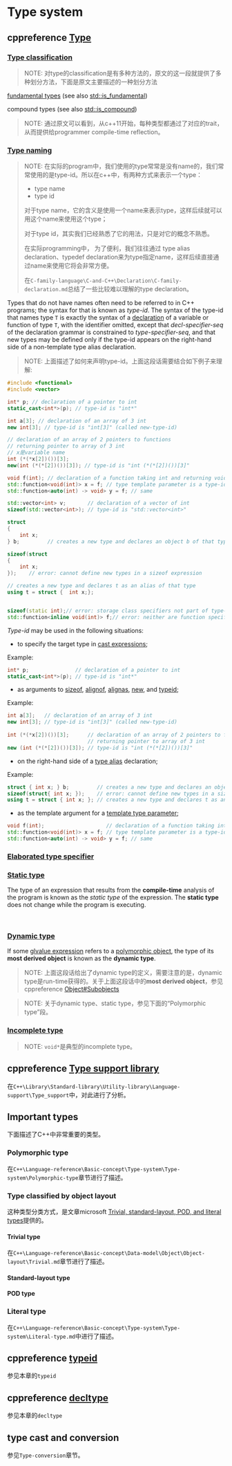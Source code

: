 # Type system



## cppreference [Type](https://en.cppreference.com/w/cpp/language/type)

### [Type classification](https://en.cppreference.com/w/cpp/language/type#Type_classification)

> NOTE: 对type的classification是有多种方法的，原文的这一段就提供了多种划分方法，下面是原文主要描述的一种划分方法

[fundamental types](https://en.cppreference.com/w/cpp/language/types) (see also [std::is_fundamental](https://en.cppreference.com/w/cpp/types/is_fundamental))

compound types (see also [std::is_compound](https://en.cppreference.com/w/cpp/types/is_compound))



> NOTE: 通过原文可以看到，从c++11开始，每种类型都通过了对应的trait，从而提供给programmer compile-time reflection。



### [Type naming](https://en.cppreference.com/w/cpp/language/type#Type_naming)

> NOTE: 在实际的program中，我们使用的type常常是没有name的，我们常常使用的是type-id。所以在c++中，有两种方式来表示一个type：
>
> - type name
> - type id
>
> 对于type name，它的含义是使用一个name来表示type，这样后续就可以用这个name来使用这个type；
>
> 对于type id，其实我们已经熟悉了它的用法，只是对它的概念不熟悉。
>
> 在实际programming中， 为了便利，我们往往通过 type alias declaration、typedef declaration来为type指定name，这样后续直接通过name来使用它将会非常方便。
>
> 在`C-family-language\C-and-C++\Declaration\C-family-declaration.md`总结了一些比较难以理解的type declaration。

Types that do not have names often need to be referred to in C++ programs; the syntax for that is known as *type-id*. The syntax of the type-id that names type `T` is exactly the syntax of a [declaration](https://en.cppreference.com/w/cpp/language/declarations) of a variable or function of type `T`, with the identifier omitted, except that *decl-specifier-seq* of the declaration grammar is constrained to *type-specifier-seq*, and that new types may be defined only if the type-id appears on the right-hand side of a non-template type alias declaration.

> NOTE: 上面描述了如何来声明type-id。上面这段话需要结合如下例子来理解:



```c++
#include <functional>
#include <vector>

int* p; // declaration of a pointer to int
static_cast<int*>(p); // type-id is "int*"

int a[3]; // declaration of an array of 3 int
new int[3]; // type-id is "int[3]" (called new-type-id)

// declaration of an array of 2 pointers to functions
// returning pointer to array of 3 int
// x是variable name
int (*(*x[2])())[3];
new(int (*(*[2])())[3]); // type-id is "int (*(*[2])())[3]"

void f(int); // declaration of a function taking int and returning void
std::function<void(int)> x = f; // type template parameter is a type-id "void(int)"
std::function<auto(int) -> void> y = f; // same

std::vector<int> v;       // declaration of a vector of int
sizeof(std::vector<int>); // type-id is "std::vector<int>"

struct
{
	int x;
} b;         // creates a new type and declares an object b of that type

sizeof(struct
{
	int x;
});    // error: cannot define new types in a sizeof expression

// creates a new type and declares t as an alias of that type
using t = struct {	int x;};


sizeof(static int);// error: storage class specifiers not part of type-specifier-seq
std::function<inline void(int)> f;// error: neither are function specifiers

```



*Type-id* may be used in the following situations:

- to specify the target type in [cast expressions](expressions.html#Conversions);

Example:

```C++
int* p;               // declaration of a pointer to int
static_cast<int*>(p); // type-id is "int*"
```



- as arguments to [sizeof](sizeof.html), [alignof](alignof.html), [alignas](alignas.html), [new](new.html), and [typeid](typeid.html);

Example:

```c++
int a[3];   // declaration of an array of 3 int
new int[3]; // type-id is "int[3]" (called new-type-id)
 
int (*(*x[2])())[3];      // declaration of an array of 2 pointers to functions
                          // returning pointer to array of 3 int
new (int (*(*[2])())[3]); // type-id is "int (*(*[2])())[3]"
```

- on the right-hand side of a [type alias](type_alias.html) declaration;

Example:

```c++
struct { int x; } b;         // creates a new type and declares an object b of that type
sizeof(struct{ int x; });    // error: cannot define new types in a sizeof expression
using t = struct { int x; }; // creates a new type and declares t as an alias of that type
```



- as the template argument for a [template type parameter](template_parameters.html#Template_type_arguments);

```C++
void f(int);                    // declaration of a function taking int and returning void
std::function<void(int)> x = f; // type template parameter is a type-id "void(int)"
std::function<auto(int) -> void> y = f; // same
```



### [Elaborated type specifier](https://en.cppreference.com/w/cpp/language/type#Elaborated_type_specifier)



### [Static type](https://en.cppreference.com/w/cpp/language/type#Static_type)

The type of an expression that results from the **compile-time** analysis of the program is known as the *static type* of the expression. The **static type** does not change while the program is executing.

​	

### [Dynamic type](https://en.cppreference.com/w/cpp/language/type#Dynamic_type)

If some [glvalue expression](https://en.cppreference.com/w/cpp/language/value_category) refers to a [polymorphic object](https://en.cppreference.com/w/cpp/language/object), the type of its **most derived object** is known as the **dynamic type**.

> NOTE: 上面这段话给出了dynamic type的定义，需要注意的是，dynamic type是run-time获得的。关于上面这段话中的**most derived object**，参见cppreference [Object#Subobjects](https://en.cppreference.com/w/cpp/language/object#Subobjects)

> NOTE: 关于dynamic type、static type，参见下面的“Polymorphic type”段。

### [Incomplete type](https://en.cppreference.com/w/cpp/language/type#Incomplete_type)

> NOTE: `void*`是典型的incomplete type。

## cppreference [Type support library](https://en.cppreference.com/w/cpp/types)

在`C++\Library\Standard-library\Utility-library\Language-support\Type_support`中，对此进行了分析。



## Important types

下面描述了C++中非常重要的类型。



### Polymorphic type

在`C++\Language-reference\Basic-concept\Type-system\Type-system\Polymorphic-type`章节进行了描述。

### Type classified by object layout

这种类型分类方式，是文章microsoft [Trivial, standard-layout, POD, and literal types](https://docs.microsoft.com/en-us/cpp/cpp/trivial-standard-layout-and-pod-types?view=vs-2019)提供的。

#### Trivial type

在`C++\Language-reference\Basic-concept\Data-model\Object\Object-layout\Trivial.md`章节进行了描述。

#### Standard-layout type



#### POD type



### Literal type

在`C++\Language-reference\Basic-concept\Type-system\Type-system\Literal-type.md`中进行了描述。



## cppreference [typeid](https://en.cppreference.com/w/cpp/language/typeid)

参见本章的`typeid`

## cppreference [decltype](https://en.cppreference.com/w/cpp/language/decltype) 

参见本章的`decltype`

## type cast and conversion

参见`Type-conversion`章节。

